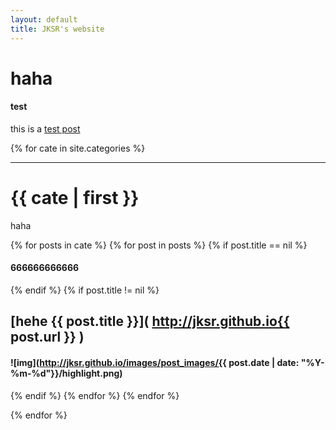```yaml
---
layout: default
title: JKSR's website
---
```


# haha

#### test

this is a [test post](https://jksr.github.io/posts/mytest/test)

{% for cate in site.categories %}

***

# {{ cate | first }}

haha

{% for posts in cate %}
{% for post in posts %}
{% if post.title == nil %}
#### 666666666666
{% endif %}
{% if post.title != nil %}

## [hehe {{ post.title }}]( http://jksr.github.io{{ post.url }} )

#### ![img](http://jksr.github.io/images/post_images/{{ post.date | date: "%Y-%m-%d"}}/highlight.png)

{% endif %}
{% endfor %}
{% endfor %}

{% endfor %}

